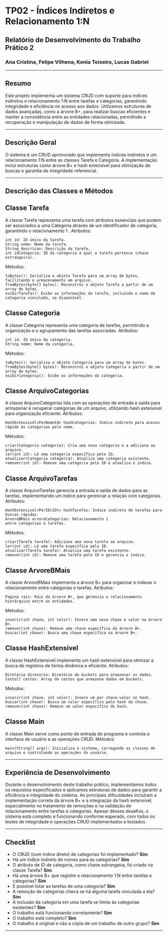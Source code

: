 # TP02 - Índices Indiretos e Relacionamento 1:N

## Relatório de Desenvolvimento do Trabalho Prático 2
### Ana Cristina, Felipe Vilhena, Kenia Teixeira, Lucas Gabriel

---

## Resumo

Este projeto implementa um sistema CRUD com suporte para índices indiretos e relacionamento 1:N entre tarefas e categorias, garantindo integridade e eficiência no acesso aos dados. Utilizamos estruturas de dados avançadas, como a árvore B+, para realizar buscas eficientes e manter a consistência entre as entidades relacionadas, permitindo a recuperação e manipulação de dados de forma otimizada.

---

## Descrição Geral

O sistema é um CRUD aprimorado que implementa índices indiretos e um relacionamento 1:N entre as classes Tarefa e Categoria. A implementação inclui estruturas como árvore B+ e hash extensível para otimização de buscas e garantia de integridade referencial.

---

## Descrição das Classes e Métodos

## Classe Tarefa

A classe Tarefa representa uma tarefa com atributos essenciais que podem ser associados a uma Categoria através de um identificador de categoria, garantindo o relacionamento 1
.
Atributos:

    int id: ID único da tarefa.
    String nome: Nome da tarefa.
    String descricao: Descrição da tarefa.
    int idCategoria: ID da categoria à qual a tarefa pertence (chave estrangeira).

Métodos:

    toBytes(): Serializa o objeto Tarefa para um array de bytes, facilitando o armazenamento em arquivo.
    fromBytes(byte[] bytes): Reconstrói o objeto Tarefa a partir de um array de bytes.
    exibirTarefa(): Exibe as informações da tarefa, incluindo o nome da categoria vinculada, se disponível.

## Classe Categoria

A classe Categoria representa uma categoria de tarefas, permitindo a organização e o agrupamento das tarefas associadas.
Atributos:

    int id: ID único da categoria.
    String nome: Nome da categoria.

Métodos:

    toBytes(): Serializa o objeto Categoria para um array de bytes.
    fromBytes(byte[] bytes): Reconstrói o objeto Categoria a partir de um array de bytes.
    exibirCategoria(): Exibe as informações da categoria.

## Classe ArquivoCategorias

A classe ArquivoCategorias lida com as operações de entrada e saída para armazenar e recuperar categorias de um arquivo, utilizando hash extensível para organização eficiente.
Atributos:

    HashExtensivel<ParNomeId> hashCategorias: Índice indireto para acesso rápido às categorias pelo nome.

Métodos:

    criar(Categoria categoria): Cria uma nova categoria e a adiciona ao arquivo.
    ler(int id): Lê uma categoria específica pelo ID.
    atualizar(Categoria categoria): Atualiza uma categoria existente.
    remover(int id): Remove uma categoria pelo ID e atualiza o índice.

## Classe ArquivoTarefas

A classe ArquivoTarefas gerencia a entrada e saída de dados para as tarefas, implementando um índice para gerenciar a relação com categorias.
Atributos:

    HashExtensivel<ParIDcIDt> hashTarefas: Índice indireto de tarefas para buscas rápidas.
    ArvoreBMais arvoreCategorias: Relacionamento 1
    entre categorias e tarefas.

Métodos:

    criar(Tarefa tarefa): Adiciona uma nova tarefa ao arquivo.
    ler(int id): Lê uma tarefa específica pelo ID.
    atualizar(Tarefa tarefa): Atualiza uma tarefa existente.
    remover(int id): Remove uma tarefa pelo ID e gerencia o índice.

## Classe ArvoreBMais

A classe ArvoreBMais implementa a árvore B+ para organizar e indexar o relacionamento entre categorias e tarefas.
Atributos:

    Pagina raiz: Raiz da árvore B+, que gerencia o relacionamento hierárquico entre as entidades.

Métodos:

    inserir(int chave, int valor): Insere uma nova chave e valor na árvore B+.
    remover(int chave): Remove uma chave específica da árvore B+.
    buscar(int chave): Busca uma chave específica na árvore B+.

## Classe HashExtensivel

A classe HashExtensivel implementa um hash extensível para otimizar a busca de registros de forma dinâmica e eficiente.
Atributos:

    Diretorio diretorio: Diretório de buckets para armazenar os dados.
    Cesto[] cestos: Array de cestos que armazena dados em buckets.

Métodos:

    inserir(int chave, int valor): Insere um par chave-valor no hash.
    buscar(int chave): Busca um valor específico pelo hash da chave.
    remover(int chave): Remove um valor específico do hash.

## Classe Main

A classe Main serve como ponto de entrada do programa e controla a interface de usuário e as operações CRUD.
Métodos:

    main(String[] args): Inicializa o sistema, carregando as classes de arquivo e controlando as operações do usuário.

---

## Experiência de Desenvolvimento

Durante o desenvolvimento deste trabalho prático, implementamos todos os requisitos especificados e aplicamos estruturas de dados para garantir a eficiência e integridade do sistema. As principais dificuldades incluíram a implementação correta da árvore B+ e a integração da hash extensível, especialmente no tratamento de remoções e na validação do relacionamento entre tarefas e categorias. Apesar desses desafios, o sistema está completo e funcionando conforme esperado, com todos os testes de integridade e operações CRUD implementados e testados.

---

## Checklist

- O CRUD (com índice direto) de categorias foi implementado? **Sim**
- Há um índice indireto de nomes para as categorias? **Sim**
- O atributo de ID de categoria, como chave estrangeira, foi criado na classe Tarefa? **Sim**
- Há uma árvore B+ que registre o relacionamento 1:N entre tarefas e categorias? **Sim**
- É possível listar as tarefas de uma categoria? **Sim**
- A remoção de categorias checa se há alguma tarefa vinculada a ela? **Sim**
- A inclusão da categoria em uma tarefa se limita às categorias existentes? **Sim**
- O trabalho está funcionando corretamente? **Sim**
- O trabalho está completo? **Sim**
- O trabalho é original e não a cópia de um trabalho de outro grupo? **Sim**

---

